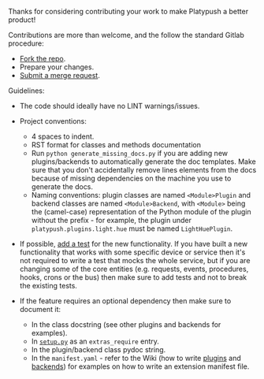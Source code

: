 Thanks for considering contributing your work to make Platypush a better product!

Contributions are more than welcome, and the follow the standard Gitlab procedure:

- [Fork the repo](https://git.platypush.tech/platypush/platypush).
- Prepare your changes.
- [Submit a merge request](https://git.platypush.tech/platypush/platypush/-/merge_requests).

Guidelines:

- The code should ideally have no LINT warnings/issues.

- Project conventions:
  - 4 spaces to indent.
  - RST format for classes and methods documentation 
  - Run `python generate_missing_docs.py` if you are adding new plugins/backends to automatically
    generate the doc templates. Make sure that you don't accidentally remove lines elements from
    the docs because of missing dependencies on the machine you use to generate the docs.
  - Naming conventions: plugin classes are named `<Module>Plugin` and backend classes are
    named `<Module>Backend`, with `<Module>` being the (camel-case) representation of the
    Python module of the plugin without the prefix - for example, the plugin under
    `platypush.plugins.light.hue` must be named `LightHuePlugin`.

- If possible, [add a test](https://git.platypush.tech/platypush/platypush/-/tree/master/tests)
  for the new functionality. If you have built a new functionality that works with some specific
  device or service then it's not required to write a test that mocks the whole service, but if
  you are changing some of the core entities (e.g. requests, events, procedures, hooks, crons
  or the bus) then make sure to add tests and not to break the existing tests.

- If the feature requires an optional dependency then make sure to document it:

  - In the class docstring (see other plugins and backends for examples).
  - In [`setup.py`](https://git.platypush.tech/platypush/platypush/-/blob/master/setup.py#L72) as
    an `extras_require` entry.
  - In the plugin/backend class pydoc string.
  - In the `manifest.yaml` - refer to the Wiki (how to write
    [plugins](https://git.platypush.tech/platypush/platypush/-/wikis/writing-your-own-plugins)
    and [backends](https://git.platypush.tech/platypush/platypush/-/wikis/writing-your-own-backends))
    for examples on how to write an extension manifest file.

